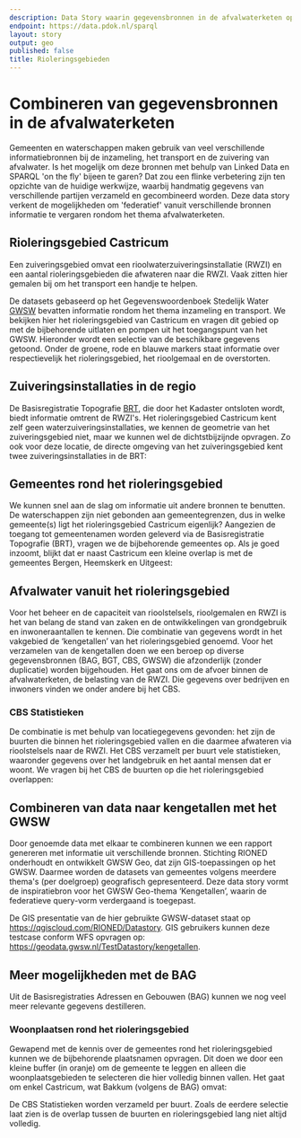 ```yaml
---
description: Data Story waarin gegevensbronnen in de afvalwaterketen op nieuwe manieren gecombineerd worden..
endpoint: https://data.pdok.nl/sparql
layout: story
output: geo
published: false
title: Rioleringsgebieden
---
```


<h1>Combineren van gegevensbronnen in de afvalwaterketen</h1>

<p>Gemeenten en waterschappen maken gebruik van veel verschillende
informatiebronnen bij de inzameling, het transport en de zuivering van
afvalwater.  Is het mogelijk om deze bronnen met behulp van Linked
Data en SPARQL 'on the fly' bijeen te garen? Dat zou een flinke
verbetering zijn ten opzichte van de huidige werkwijze, waarbij
handmatig gegevens van verschillende partijen verzameld en
gecombineerd worden.  Deze data story verkent de mogelijkheden om
'federatief' vanuit verschillende bronnen informatie te vergaren
rondom het thema afvalwaterketen.</p>

<h2>Rioleringsgebied Castricum</h2>

<p>Een zuiveringsgebied omvat een rioolwaterzuiveringsinstallatie
(RWZI) en een aantal rioleringsgebieden die afwateren naar die RWZI.
Vaak zitten hier gemalen bij om het transport een handje te
helpen.</p>

<p>De datasets gebaseerd op het Gegevenswoordenboek Stedelijk
Water <a href="https://data.gwsw.nl" target="_blank">GWSW</a> bevatten
informatie rondom het thema inzameling en transport.  We bekijken hier
het rioleringsgebied van Castricum en vragen dit gebied op met de
bijbehorende uitlaten en pompen uit het toegangspunt van het GWSW.
Hieronder wordt een selectie van de beschikbare gegevens getoond.
Onder de groene, rode en blauwe markers staat informatie over
respectievelijk het rioleringsgebied, het rioolgemaal en de
overstorten.</p>

<query data-endpoint="https://sparql.gwsw.nl/repositories/TestDatastory"
       data-output="geo"
       data-query-ref="rioleringsgebied.rq">
</query>

<h2>Zuiveringsinstallaties in de regio</h2>

<p>De Basisregistratie
Topografie <a href="https://brt.basisregistraties.overheid.nl"
target="_blank">BRT</a>, die door het Kadaster ontsloten wordt, biedt
informatie omtrent de RWZI's.  Het rioleringsgebied Castricum kent
zelf geen waterzuiveringsinstallaties, we kennen de geometrie van het
zuiveringsgebied niet, maar we kunnen wel de dichtstbijzijnde
opvragen.  Zo ook voor deze locatie, de directe omgeving van het
zuiveringsgebied kent twee zuiveringsinstallaties in de BRT:</p>

<query data-output="geo"
       data-query-ref="zuiveringsinstallaties-in-buurt-van-gebied.rq">
</query>

<h2>Gemeentes rond het rioleringsgebied</h2>

<p>We kunnen snel aan de slag om informatie uit andere bronnen te
benutten.  De waterschappen zijn niet gebonden aan gemeentegrenzen,
dus in welke gemeente(s) ligt het rioleringsgebied Castricum
eigenlijk?  Aangezien de toegang tot gemeentenamen worden geleverd via
de Basisregistratie Topografie (BRT), vragen we de bijbehorende
gemeentes op.  Als je goed inzoomt, blijkt dat er naast Castricum een
kleine overlap is met de gemeentes Bergen, Heemskerk en Uitgeest:</p>

<query data-output="geo"
       data-query-ref="gemeentes-bij-regio.rq">
</query>

<h2>Afvalwater vanuit het rioleringsgebied</h2>

<p>Voor het beheer en de capaciteit van rioolstelsels, rioolgemalen en
RWZI is het van belang de stand van zaken en de ontwikkelingen van
grondgebruik en inwoneraantallen te kennen.  Die combinatie van
gegevens wordt in het vakgebied de ‘kengetallen’ van het
rioleringsgebied genoemd.  Voor het verzamelen van de kengetallen doen
we een beroep op diverse gegevensbronnen (BAG, BGT, CBS, GWSW) die
afzonderlijk (zonder duplicatie) worden bijgehouden.  Het gaat ons om
de afvoer binnen de afvalwaterketen, de belasting van de RWZI.  Die
gegevens over bedrijven en inwoners vinden we onder andere bij het
CBS.</p>

<h3>CBS Statistieken</h3>

<p>De combinatie is met behulp van locatiegegevens gevonden: het zijn
de buurten die binnen het rioleringsgebied vallen en die daarmee
afwateren via rioolstelsels naar de RWZI.  Het CBS verzamelt per buurt
vele statistieken, waaronder gegevens over het landgebruik en het
aantal mensen dat er woont.  We vragen bij het CBS de buurten op die
het rioleringsgebied overlappen:</p>

<query data-endpoint="https://betalinkeddata.cbs.nl/sparql"
       data-output="geo"
       data-query-ref="buurten-in-rioleringsgebied.rq">
</query>

<h2>Combineren van data naar kengetallen met het GWSW</h2>

<p>Door genoemde data met elkaar te combineren kunnen we een rapport
genereren met informatie uit verschillende bronnen.  Stichting RIONED
onderhoudt en ontwikkelt GWSW Geo, dat zijn GIS-toepassingen op het
GWSW.  Daarmee worden de datasets van gemeentes volgens meerdere
thema's (per doelgroep) geografisch gepresenteerd.  Deze data story
vormt de inspiratiebron voor het GWSW Geo-thema ‘Kengetallen’, waarin
de federatieve query-vorm verdergaand is toegepast.</p>

<p>De GIS presentatie van de hier gebruikte GWSW-dataset staat
op <a href="https://qgiscloud.com/RIONED/Datastory"
target="_blank">https://qgiscloud.com/RIONED/Datastory</a>.  GIS
gebruikers kunnen deze testcase conform WFS opvragen
op: <a href="https://geodata.gwsw.nl/TestDatastory/kengetallen"
target="_blank">https://geodata.gwsw.nl/TestDatastory/kengetallen</a>.</p>

<h2>Meer mogelijkheden met de BAG</h2>

<p>Uit de Basisregistraties Adressen en Gebouwen (BAG) kunnen we nog
veel meer relevante gegevens destilleren.</p>

<h3>Woonplaatsen rond het rioleringsgebied</h3>

<p>Gewapend met de kennis over de gemeentes rond het rioleringsgebied
kunnen we de bijbehorende plaatsnamen opvragen.  Dit doen we door een
kleine buffer (in oranje) om de gemeente te leggen en alleen die
woonplaatsgebieden te selecteren die hier volledig binnen vallen.  Het
gaat om enkel Castricum, wat Bakkum (volgens de BAG) omvat:</p>

<query data-output="geo"
       data-query-ref="woonplaatsen-in-rioleringsgebied.rq">
</query>

<p>De CBS Statistieken worden verzameld per buurt.  Zoals de eerdere
selectie laat zien is de overlap tussen de buurten en rioleringsgebied
lang niet altijd volledig.</p>
